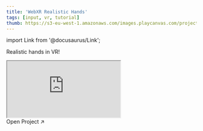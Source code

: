```yaml
---
title: 'WebXR Realistic Hands'
tags: [input, vr, tutorial]
thumb: https://s3-eu-west-1.amazonaws.com/images.playcanvas.com/projects/12/771952/F9B95C-image-75.jpg
---
```


import Link from '@docusaurus/Link';

Realistic hands in VR!

<div className="iframe-container">
    <iframe src="https://playcanv.as/p/pG6tosLX/" title="WebXR Realistic Hands" allow="camera; microphone; xr-spatial-tracking; fullscreen" allowfullscreen></iframe>
</div>

<Link to='https://playcanvas.com/project/771952/'>Open Project ↗</Link>
